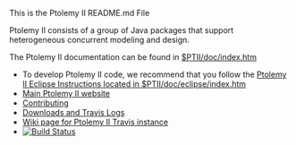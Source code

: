 This is the Ptolemy II README.md File

Ptolemy II consists of a group of Java packages that support
heterogeneous concurrent modeling and design.   

The Ptolemy II documentation can be found in [$PTII/doc/index.htm](https://cdn.rawgit.com/icyphy/ptII/master/doc/index.htm)

* To develop Ptolemy II code, we recommend that you follow the
[Ptolemy II Eclipse Instructions located in $PTII/doc/eclipse/index.htm](https://cdn.rawgit.com/icyphy/ptII/master/doc/eclipse/index.htm)
* [Main Ptolemy II website](http://ptolemy.berkeley.edu/ptolemyII)
* [Contributing](CONTRIBUTING.md)
* [Downloads and Travis Logs](https://icyphy.github.io/ptII/)
* [Wiki page for Ptolemy II Travis instance](https://wiki.eecs.berkeley.edu/ptexternal/Main/Travis)
* [![Build Status](https://travis-ci.org/icyphy/ptII.svg?branch=master)](https://travis-ci.org/icyphy/ptII)
